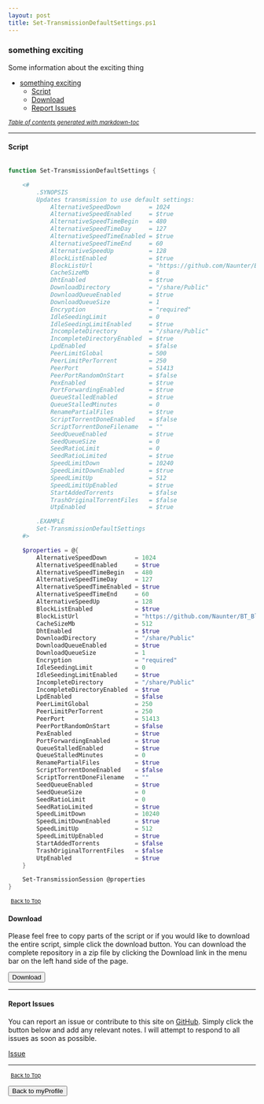 ```yaml
---
layout: post
title: Set-TransmissionDefaultSettings.ps1
---
```


### something exciting

Some information about the exciting thing

- [something exciting](#something-exciting)
  - [Script](#script)
  - [Download](#download)
  - [Report Issues](#report-issues)

<small><i><a href='http://ecotrust-canada.github.io/markdown-toc/'>Table of contents generated with markdown-toc</a></i></small>

---

#### Script

```powershell

function Set-TransmissionDefaultSettings {

    <#
        .SYNOPSIS
        Updates transmission to use default settings:
            AlternativeSpeedDown        = 1024
            AlternativeSpeedEnabled     = $true
            AlternativeSpeedTimeBegin   = 480
            AlternativeSpeedTimeDay     = 127
            AlternativeSpeedTimeEnabled = $true
            AlternativeSpeedTimeEnd     = 60
            AlternativeSpeedUp          = 128
            BlockListEnabled            = $true
            BlockListUrl                = "https://github.com/Naunter/BT_BlockLists/raw/master/bt_blocklists.gz"
            CacheSizeMb                 = 8
            DhtEnabled                  = $true
            DownloadDirectory           = "/share/Public"
            DownloadQueueEnabled        = $true
            DownloadQueueSize           = 1
            Encryption                  = "required"
            IdleSeedingLimit            = 0
            IdleSeedingLimitEnabled     = $true
            IncompleteDirectory         = "/share/Public"
            IncompleteDirectoryEnabled  = $true
            LpdEnabled                  = $false
            PeerLimitGlobal             = 500
            PeerLimitPerTorrent         = 250
            PeerPort                    = 51413
            PeerPortRandomOnStart       = $false
            PexEnabled                  = $true
            PortForwardingEnabled       = $true
            QueueStalledEnabled         = $true
            QueueStalledMinutes         = 0
            RenamePartialFiles          = $true
            ScriptTorrentDoneEnabled    = $false
            ScriptTorrentDoneFilename   = ""
            SeedQueueEnabled            = $true
            SeedQueueSize               = 0
            SeedRatioLimit              = 0
            SeedRatioLimited            = $true
            SpeedLimitDown              = 10240
            SpeedLimitDownEnabled       = $true
            SpeedLimitUp                = 512
            SpeedLimitUpEnabled         = $true
            StartAddedTorrents          = $false
            TrashOriginalTorrentFiles   = $false
            UtpEnabled                  = $true

        .EXAMPLE
        Set-TransmissionDefaultSettings
    #>

    $properties = @{
        AlternativeSpeedDown        = 1024
        AlternativeSpeedEnabled     = $true
        AlternativeSpeedTimeBegin   = 480
        AlternativeSpeedTimeDay     = 127
        AlternativeSpeedTimeEnabled = $true
        AlternativeSpeedTimeEnd     = 60
        AlternativeSpeedUp          = 128
        BlockListEnabled            = $true
        BlockListUrl                = "https://github.com/Naunter/BT_BlockLists/raw/master/bt_blocklists.gz"
        CacheSizeMb                 = 512
        DhtEnabled                  = $true
        DownloadDirectory           = "/share/Public"
        DownloadQueueEnabled        = $true
        DownloadQueueSize           = 1
        Encryption                  = "required"
        IdleSeedingLimit            = 0
        IdleSeedingLimitEnabled     = $true
        IncompleteDirectory         = "/share/Public"
        IncompleteDirectoryEnabled  = $true
        LpdEnabled                  = $false
        PeerLimitGlobal             = 250
        PeerLimitPerTorrent         = 250
        PeerPort                    = 51413
        PeerPortRandomOnStart       = $false
        PexEnabled                  = $true
        PortForwardingEnabled       = $true
        QueueStalledEnabled         = $true
        QueueStalledMinutes         = 0
        RenamePartialFiles          = $true
        ScriptTorrentDoneEnabled    = $false
        ScriptTorrentDoneFilename   = ""
        SeedQueueEnabled            = $true
        SeedQueueSize               = 0
        SeedRatioLimit              = 0
        SeedRatioLimited            = $true
        SpeedLimitDown              = 10240
        SpeedLimitDownEnabled       = $true
        SpeedLimitUp                = 512
        SpeedLimitUpEnabled         = $true
        StartAddedTorrents          = $false
        TrashOriginalTorrentFiles   = $false
        UtpEnabled                  = $true
    }

    Set-TransmissionSession @properties
}
```

<span style="font-size:11px;"><a href="#"><i class="fas fa-caret-up" aria-hidden="true" style="color: white; margin-right:5px;"></i>Back to Top</a></span>

#### Download

Please feel free to copy parts of the script or if you would like to download the entire script, simple click the download button. You can download the complete repository in a zip file by clicking the Download link in the menu bar on the left hand side of the page.

<button class="btn" type="submit" onclick="window.open('http://agamar.domain.leigh-services.com:4000/powershell/functions/myProfile/Set-TransmissionDefaultSettings.ps1')">
    <i class="fa fa-cloud-download-alt">
    </i>
        Download
</button>

---

#### Report Issues

You can report an issue or contribute to this site on <a href="https://github.com/BanterBoy/scripts-blog/issues">GitHub</a>. Simply click the button below and add any relevant notes. I will attempt to respond to all issues as soon as possible.

<!-- Place this tag where you want the button to render. -->

<a class="github-button" href="https://github.com/BanterBoy/scripts-blog/issues/new?title=Set-TransmissionDefaultSettings.ps1&body=There is a problem with this function. Please find details below." data-show-count="true" aria-label="Issue BanterBoy/scripts-blog on GitHub">Issue</a>

---

<span style="font-size:11px;"><a href="#"><i class="fas fa-caret-up" aria-hidden="true" style="color: white; margin-right:5px;"></i>Back to Top</a></span>

<a href="/menu/_pages/myProfile.html">
    <button class="btn">
        <i class='fas fa-reply'>
        </i>
            Back to myProfile
    </button>
</a>

[1]: http://ecotrust-canada.github.io/markdown-toc
[2]: https://github.com/googlearchive/code-prettify
